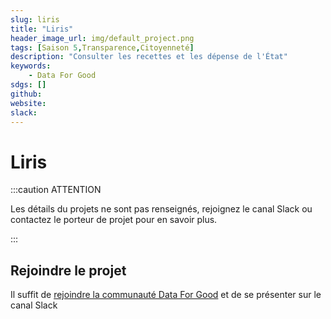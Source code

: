 ```yaml
---
slug: liris
title: "Liris"
header_image_url: img/default_project.png
tags: [Saison 5,Transparence,Citoyenneté]
description: "Consulter les recettes et les dépense de l'État"
keywords:
    - Data For Good
sdgs: []
github: 
website: 
slack: 
---
```


# Liris

:::caution ATTENTION

Les détails du projets ne sont pas renseignés, rejoignez le canal Slack ou contactez le porteur de projet pour en savoir plus.

:::


## Rejoindre le projet
Il suffit de [rejoindre la communauté Data For Good](/join) et de se présenter sur le canal Slack 

